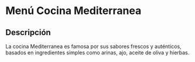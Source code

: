 # Menú Cocina Mediterranea

## Descripción
La cocina Mediterranea es famosa por sus sabores frescos y auténticos, basados en ingredientes simples como arinas, ajo, aceite de oliva y hierbas.